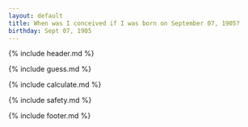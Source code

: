 ```yaml
---
layout: default
title: When was I conceived if I was born on September 07, 1905?
birthday: Sept 07, 1905
---
```


{% include header.md %}

{% include guess.md %}

{% include calculate.md %}

{% include safety.md %}

{% include footer.md %}



